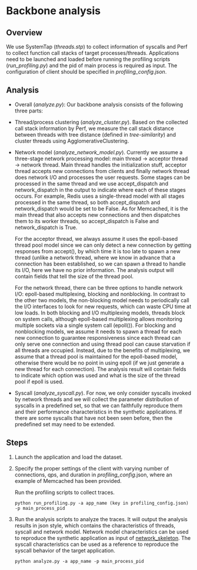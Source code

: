 # Backbone analysis

## Overview

We use SystemTap (*threads.stp*) to collect information of syscalls and Perf to collect function call stacks of target processes/threads. Applications need to be launched and loaded before running the profiling scripts (*run_profiling.py*) and the pid of main process is required as input. The configuration of client should be specified in *profiling_config.json*.

## Analysis

* Overall (*analyze.py*): Our backbone analysis consists of the following three parts:

* Thread/process clustering (*analyze_cluster.py*). Based on the collected call stack information by Perf, we measure the call stack distance between threads with tree distance (defined in *tree-similarity*) and cluster threads using AgglomerativeClustering. 

* Network model (*analyze_network_model.py*). Currently we assume a three-stage network processing model: main thread -> acceptor thread -> network thread. Main thread handles the initialization stuff, acceptor thread accepts new connections from clients and finally network thread does network I/O and processes the user requests. Some stages can be processed in the same thread and we use accept_dispatch and network_dispatch in the output to indicate where each of these stages occurs. For example, Redis uses a single-thread model with all stages processed in the same thread, so both accept_dispatch and network_dispatch would be set to be False. As for Memcached, it is the main thread that also accepts new connections and then dispatches them to its worker threads, so accept_dispatch is False and network_dispatch is True. 

  For the acceptor thread, we always assume it uses the epoll-based thread pool model since we can only detect a new connection by getting responses from accept(), by which time it is too late to spawn a new thread (unlike a network thread, where we know in advance that a connection has been established, so we can spawn a thread to handle its I/O, here we have no prior information. The analysis output will contain fields that tell the size of the thread pool.

  For the network thread, there can be three options to handle network I/O: epoll-based multiplexing, blocking and nonblocking. In contrast to the other two models, the non-blocking model needs to periodically call the I/O interfaces to look for new requests, which can waste CPU time at low loads. In both blocking and I/O multiplexing models, threads block on system calls, although epoll-based multiplexing allows monitoring multiple sockets via a single system call (epoll()). For blocking and nonblocking models, we assume it needs to spawn a thread for each new connection to guarantee responsiveness since each thread can only serve one connection and using thread pool can cause starvation if all threads are occupied. Instead, due to the benefits of multiplexing, we assume that a thread pool is maintained for the epoll-based model, otherwise there would be no point in using epoll (if we just generate a new thread for each connection). The analysis result will contain fields to indicate which option was used and what is the size of the thread pool if epoll is used.

* Syscall (*analyze_syscall.py*). For now, we only consider syscalls invoked by network threads and we will collect the parameter distribution of syscalls in a predefined set, so that we can faithfully reproduce them and their performance characteristics in the synthetic applications. If there are some syscalls that have not been seen before, then the predefined set may need to be extended.

## Steps

1. Launch the application and load the dataset.

2. Specify the proper settings of the client with varying number of connections, qps, and duration in *profiling_config*.json, where an example of Memcached has been provided.

    Run the profiling scripts to collect traces.

    ```
    python run_profiling.py -a app_name (key in profiling_config.json) -p main_process_pid
    ```

3. Run the analysis scripts to analyze the traces. It will output the analysis results in json style, which contains the characteristics of threads, syscall and network model. Network model characteristics can be used to reproduce the synthetic application as input of [network_skeleton](../network_skeleton/). The syscall characteristics can be used as a reference to reproduce the syscall behavior of the target application.

    ```
    python analyze.py -a app_name -p main_process_pid
    ```